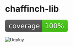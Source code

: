 # chaffinch-lib

![Coverage](.github/badges/jacoco.svg)

![Deploy](https://github.com/sp0rk/chaffinch-lib/actions/workflows/deploy.yml/badge.svg)
